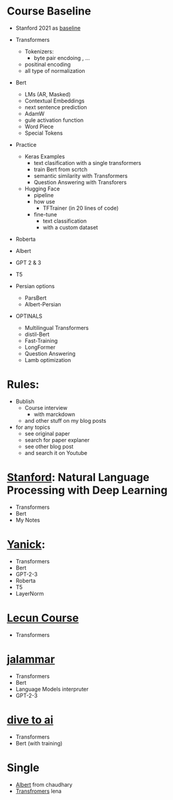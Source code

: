 # Course Baseline
  - Stanford 2021 as [baseline](http://web.stanford.edu/class/cs224n/)
  - Transformers
    - Tokenizers:
      - byte pair encdoing , ...
    - positinal encoding
    - all type of normalization
  - Bert
    - LMs (AR, Masked)
    - Contextual Embeddings
    - next sentence prediction
    - AdamW
    - gule activation function
    - Word Piece
    - Special Tokens
  - Practice
    - Keras Examples
      - text clasification with a single transformers
      - train Bert from scrtch
      - semantic similarity with Transformers
      - Question Answering with Transforers
    - Hugging Face
      - pipeline
      - how use
        - TFTrainer (in 20 lines of code)
      - fine-tune 
        - text classification
        - with a custom dataset
  - Roberta
  - Albert
  - GPT 2 & 3
  - T5
  - Persian options
    - ParsBert
    - Albert-Persian
  
  - OPTINALS
    - Multilingual Transformers
    - distil-Bert
    - Fast-Training
    - LongFormer
    - Question Answering
    - Lamb optimization
  
    
# Rules:
  - Bublish
    - Course interview 
      - with marckdown
    - and other stuff on my blog posts
  - for any topics
    - see original paper
    - search for paper explaner
    - see other blog post
    - and search it on Youtube


# [Stanford](https://www.youtube.com/playlist?list=PLoROMvodv4rOhcuXMZkNm7j3fVwBBY42z): Natural Language Processing with Deep Learning
- Transformers
- Bert
- My Notes

# [Yanick](https://www.youtube.com/channel/UCZHmQk67mSJgfCCTn7xBfew): 
- Transformers
- Bert
- GPT-2-3
- Roberta
- T5
- LayerNorm

# [Lecun Course](https://www.youtube.com/playlist?list=PLLHTzKZzVU9eaEyErdV26ikyolxOsz6mq)
- Transformers

# [jalammar](http://jalammar.github.io/)
- Transformers
- Bert
- Language Models interpruter
- GPT-2-3

# [dive to ai](https://d2l.ai)
- Transformers
- Bert (with training)

# Single
- [Albert](https://amitness.com/2020/02/albert-visual-summary) from chaudhary
- [Transfromers](lena-voita.github.io) lena


